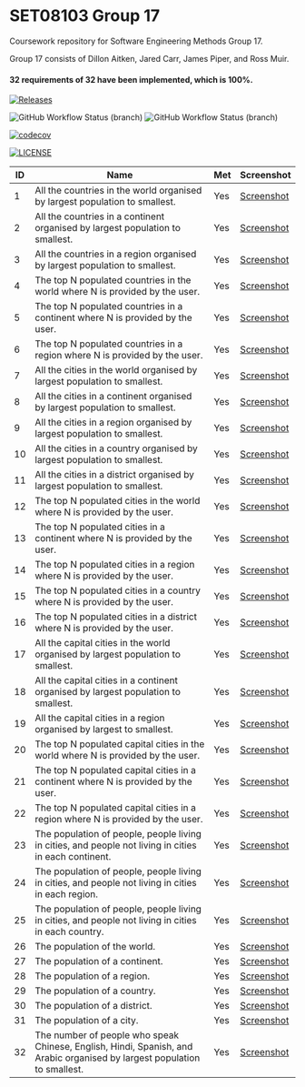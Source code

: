 # SET08103 Group 17

Coursework repository for Software Engineering Methods Group 17.

Group 17 consists of Dillon Aitken, Jared Carr, James Piper, and Ross Muir.

#### 32 requirements of 32 have been implemented, which is 100%.

[![Releases](https://img.shields.io/github/release/Dilloid/sem-group-17/all.svg?style=flat-square)](https://github.com/Dilloid/sem-group-17/releases)

![GitHub Workflow Status (branch)](https://img.shields.io/github/workflow/status/Dilloid/sem-group-17/A%20workflow%20for%20sem-group-17%20coursework/master?label=master&style=flat-square)
![GitHub Workflow Status (branch)](https://img.shields.io/github/workflow/status/Dilloid/sem-group-17/A%20workflow%20for%20sem-group-17%20coursework/develop?label=develop&style=flat-square)

[![codecov](https://codecov.io/gh/Dilloid/sem-group-17/branch/master/graph/badge.svg?token=TKSJBC6S4Y)](https://codecov.io/gh/Dilloid/sem-group-17)

[![LICENSE](https://img.shields.io/github/license/Dilloid/sem-group-17.svg?style=flat-square)](https://github.com/Dilloid/sem-group-17/blob/master/LICENSE)

| ID  | Name                                                                                                                     | Met | Screenshot                         |
|-----|--------------------------------------------------------------------------------------------------------------------------|-----|------------------------------------|
| 1   | All the countries in the world organised by largest population to smallest.                                              | Yes | [Screenshot](reports/report1.png)  |
| 2   | All the countries in a continent organised by largest population to smallest.                                            | Yes | [Screenshot](reports/report2.png)  |
| 3   | All the countries in a region organised by largest population to smallest.                                               | Yes | [Screenshot](reports/report3.png)  |
| 4   | The top N populated countries in the world where N is provided by the user.                                              | Yes | [Screenshot](reports/report4.png)  |
| 5   | The top N populated countries in a continent where N is provided by the user.                                            | Yes | [Screenshot](reports/report5.png)  |
| 6   | The top N populated countries in a region where N is provided by the user.                                               | Yes | [Screenshot](reports/report6.png)  |
| 7   | All the cities in the world organised by largest population to smallest.                                                 | Yes | [Screenshot](reports/report7.png)  |
| 8   | All the cities in a continent organised by largest population to smallest.                                               | Yes | [Screenshot](reports/report8.png)  |
| 9   | All the cities in a region organised by largest population to smallest.                                                  | Yes | [Screenshot](reports/report9.png)  |
| 10  | All the cities in a country organised by largest population to smallest.                                                 | Yes | [Screenshot](reports/report10.png) |
| 11  | All the cities in a district organised by largest population to smallest.                                                | Yes | [Screenshot](reports/report11.png) |
| 12  | The top N populated cities in the world where N is provided by the user.                                                 | Yes | [Screenshot](reports/report12.png) |
| 13  | The top N populated cities in a continent where N is provided by the user.                                               | Yes | [Screenshot](reports/report13.png) |
| 14  | The top N populated cities in a region where N is provided by the user.                                                  | Yes | [Screenshot](reports/report14.png) |
| 15  | The top N populated cities in a country where N is provided by the user.                                                 | Yes | [Screenshot](reports/report15.png) |
| 16  | The top N populated cities in a district where N is provided by the user.                                                | Yes | [Screenshot](reports/report16.png) |
| 17  | All the capital cities in the world organised by largest population to smallest.                                         | Yes | [Screenshot](reports/report17.png) |
| 18  | All the capital cities in a continent organised by largest population to smallest.                                       | Yes | [Screenshot](reports/report18.png) |
| 19  | All the capital cities in a region organised by largest to smallest.                                                     | Yes | [Screenshot](reports/report19.png) |
| 20  | The top N populated capital cities in the world where N is provided by the user.                                         | Yes | [Screenshot](reports/report20.png) |
| 21  | The top N populated capital cities in a continent where N is provided by the user.                                       | Yes | [Screenshot](reports/report21.png) |
| 22  | The top N populated capital cities in a region where N is provided by the user.                                          | Yes | [Screenshot](reports/report22.png) |
| 23  | The population of people, people living in cities, and people not living in cities in each continent.                    | Yes | [Screenshot](reports/report23.png) |
| 24  | The population of people, people living in cities, and people not living in cities in each region.                       | Yes | [Screenshot](reports/report24.png) |
| 25  | The population of people, people living in cities, and people not living in cities in each country.                      | Yes | [Screenshot](reports/report25.png) |
| 26  | The population of the world.                                                                                             | Yes | [Screenshot](reports/report26.png) |
| 27  | The population of a continent.                                                                                           | Yes | [Screenshot](reports/report27.png) |
| 28  | The population of a region.                                                                                              | Yes | [Screenshot](reports/report28.png) |
| 29  | The population of a country.                                                                                             | Yes | [Screenshot](reports/report29.png) |
| 30  | The population of a district.                                                                                            | Yes | [Screenshot](reports/report30.png) |
| 31  | The population of a city.                                                                                                | Yes | [Screenshot](reports/report31.png) |
| 32  | The number of people who speak Chinese, English, Hindi, Spanish, and Arabic organised by largest population to smallest. | Yes | [Screenshot](reports/report32.png) |